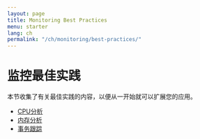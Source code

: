 ```yaml
---
layout: page
title: Monitoring Best Practices
menu: starter
lang: ch
permalink: "/ch/monitoring/best-practices/"
---
```


# 监控最佳实践

本节收集了有关最佳实践的内容，以便从一开始就可以扩展您的应用。

- [CPU分析]({{site.baseurl}}/runtime/best-practices/cpu-profiling/)
- [内存分析]({{site.baseurl}}/runtime/best-practices/memory-profiling/)
- [事务跟踪]({{site.baseurl}}/runtime/best-practices/transaction-tracing/)
